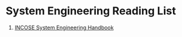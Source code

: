 # System Engineering Reading List

1) [INCOSE System Engineering Handbook](https://github.com/DIJUNLIAO/System_Engineering/blob/main/Books/INCOSE%20-%20INCOSE%20Systems%20Engineering%20Handbook_%20A%20Guide%20for%20System%20Life%20Cycle%20Processes%20and%20Activities-Wiley%20(2015).pdf)
